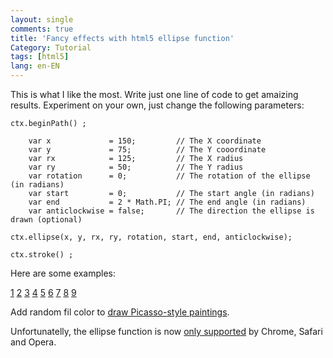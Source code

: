 ```yaml
---
layout: single
comments: true
title: 'Fancy effects with html5 ellipse function'
Category: Tutorial
tags: [html5]
lang: en-EN
---
```


This is what I like the most. Write just one line of code to get amaizing results. Experiment on your own, just change the following parameters:

```html5
ctx.beginPath() ;

    var x             = 150;         // The X coordinate
    var y             = 75;          // The Y cooordinate
    var rx            = 125;         // The X radius
    var ry            = 50;          // The Y radius
    var rotation      = 0;           // The rotation of the ellipse (in radians)
    var start         = 0;           // The start angle (in radians)
    var end           = 2 * Math.PI; // The end angle (in radians)
    var anticlockwise = false;       // The direction the ellipse is drawn (optional)
    
ctx.ellipse(x, y, rx, ry, rotation, start, end, anticlockwise);

ctx.stroke() ;
```

Here are some examples: 

[1](https://solipsyzm.pl/demo/index.html) 
[2](https://solipsyzm.pl/demo/index2.html)
[3](https://solipsyzm.pl/demo/index3.html) 
[4](https://solipsyzm.pl/demo/index4.html) 
[5](https://solipsyzm.pl/demo/index5.html) 
[6](https://solipsyzm.pl/demo/index6.html) 
[7](https://solipsyzm.pl/demo/index7.html) 
[8](https://solipsyzm.pl/demo/index8.html) 
[9](https://solipsyzm.pl/demo/index9.html)

Add random fil color to [draw Picasso-style paintings](https://solipsyzm.pl/demo/index10.html).

Unfortunatelly, the ellipse function is now [only supported](http://caniuse.com/#search=ellipse) by Chrome, Safari and Opera. 
